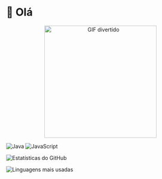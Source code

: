# 👋 Olá

<div align="center">
  <img src="https://media2.giphy.com/media/v1.Y2lkPTc5MGI3NjExem14dGdxaWNpcWQ0MjRmNG14ZXprY2FsdmVuaDVjaThlcGx6Ym9ueiZlcD12MV9pbnRlcm5hbF9naWZfYnlfaWQmY3Q9Zw/sG796ssqac88gPuBo2/giphy.gif" alt="GIF divertido" width="300">
</div>

![Java](https://img.shields.io/badge/Java-4B0082?style=for-the-badge&logo=java&logoColor=white)
![JavaScript](https://img.shields.io/badge/JavaScript-00008B?style=for-the-badge&logo=javascript&logoColor=white)


![Estatísticas do GitHub](https://github-readme-stats.vercel.app/api?username=aerienhauer&show_icons=true&theme=radical)


![Linguagens mais usadas](https://github-readme-stats.vercel.app/api/top-langs/?username=aerienhauer&layout=compact&theme=radical)
